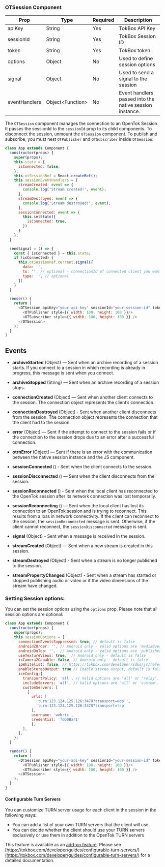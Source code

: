 ### OTSession Component

| Prop | Type | Required | Description |
| --- | --- | --- | --- |
| apiKey | String | Yes | TokBox API Key
| sessionId | String | Yes | TokBox Session ID
| token | String | Yes | TokBox token
| options | Object | No | Used to define session options
| signal | Object | No | Used to send a signal to the session
| eventHandlers | Object&lt;Function&gt; | No | Event handlers passed into the native session instance.

The `OTSession` component manages the connection to an OpenTok Session. It passes the sessionId to the `sessionId` prop to its child components. To disconnect the session, unmount the `OTSession` component. To publish and subscribe, you must nest `OTPublisher` and `OTSubscriber` inside `OTSession`:
```javascript
class App extends Component {
  constructor(props) {
    super(props);
    this.state = {
      isConnected: false,
    };
    this.otSessionRef = React.createRef();
    this.sessionEventHandlers = {
      streamCreated: event => {
        console.log('Stream created!', event);
      },
      streamDestroyed: event => {
        console.log('Stream destroyed!', event);
      },
      sessionConnected: event => {
        this.setState({
          isConnected: true,
        })
      }
    };
  }

  sendSignal = () => {
    const { isConnected } = this.state;
    if (isConnected) {
      this.otSessionRef.current.signal({
        data: '',
        to: '', // optional - connectionId of connected client you want to send the signal to
        type: '', // optional
      })
    }
  }

  render() {
    return (
      <OTSession apiKey="your-api-key" sessionId="your-session-id" token="your-session-token" eventHandlers={this.sesssionEventHandlers} ref={this.otSessionRef}>
        <OTPublisher style={{ width: 100, height: 100 }}/>
        <OTSubscriber style={{ width: 100, height: 100 }} />
      </OTSession>
    );
  }
}
```

## Events 
  * **archiveStarted** (Object) — Sent when an archive recording of a session starts. If you connect to a session in which recording is already in progress, this message is sent when you connect.

  * **archiveStopped** (String) — Sent when an archive recording of a session stops.

  * **connectionCreated** (Object) — Sent when another client connects to the session. The connection object represents the client’s connection.

  * **connectionDestroyed** (Object) - Sent when another client disconnects from the session. The connection object represents the connection that the client had to the session.
  
  * **error** (Object) — Sent if the attempt to connect to the session fails or if the connection to the session drops due to an error after a successful connection.

  * **otrnError** (Object) — Sent if there is an error with the communication between the native session instance and the JS component.

  * **sessionConnected** () - Sent when the client connects to the session.
  
  * **sessionDisconnected** () — Sent when the client disconnects from the session.

  * **sessionReconnected** () - Sent when the local client has reconnected to the OpenTok session after its network connection was lost temporarily.

  * **sessionReconnecting** () — Sent when the local client has lost its connection to an OpenTok session and is trying to reconnect. This results from a loss in network connectivity. If the client can reconnect to the session, the `sessionReconnected` message is sent. Otherwise, if the client cannot reconnect, the `sessionDisconnected` message is sent.

  * **signal** (Object) - Sent when a message is received in the session.
  
  * **streamCreated** (Object) — Sent when a new stream is created in this session.

  * **streamDestroyed** (Object) - Sent when a stream is no longer published to the session.
  
  * **streamPropertyChanged** (Object) - Sent when a stream has started or stopped publishing audio or video or if the video dimensions of the stream have changed.

### Setting Session options:

  You can set the session options using the `options` prop. Please note that all session options are optional:
  
```javascript
class App extends Component {
  constructor(props) {
    super(props);
    this.sessionOptions = {
      connectionEventsSuppressed: true, // default is false
      androidZOrder: '', // Android only - valid options are 'mediaOverlay' or 'onTop'
      androidOnTop: '',  // Android only - valid options are 'publisher' or 'subscriber'
      useTextureViews: true,  // Android only - default is false
      isCamera2Capable: false, // Android only - default is false
      ipWhitelist: false, // https://tokbox.com/developer/sdks/js/reference/OT.html#initSession - ipWhitelist
      enableStereoOutput: true // Enable stereo output, default is false
      iceConfig:{
        transportPolicy: 'all', // Valid options are 'all' or 'relay'. Default is 'all'
        includeServers: 'all', // Valid options are 'all' or 'custom'. Default is 'all'
        customServers: [
          {
	        urls: [
	          'turn:123.124.125.126:3478?transport=udp’',
	          'turn:123.124.125.126:3478?transport=tcp'
	        ],
	        username: 'webrtc',
	        credential: 'foO0Bar1'
      		},
        ],
      },
    };
  }

  render() {
    return (
      <OTSession apiKey="your-api-key" sessionId="your-session-id" token="your-session-token" options={this.sessionOptions}>
        <OTPublisher style={{ width: 100, height: 100 }}/>
        <OTSubscriber style={{ width: 100, height: 100 }} />
      </OTSession>
    );
  }
}
```

#### Configurable Turn Servers

You can customize TURN server usage for each client in the session in the following ways:

- You can add a list of your own TURN servers that the client will use.
- You can decide whether the client should use your TURN servers exclusively or use them in addition to the OpenTok TURN servers

This feature is available as an [add-on feature](https://tokbox.com/pricing/plans).
Please see [https://tokbox.com/developer/guides/configurable-turn-servers/](https://tokbox.com/developer/guides/configurable-turn-servers/) for a detailed documentation.

